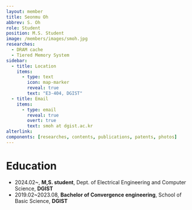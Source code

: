 ```yaml
---
layout: member
title: Seonmu Oh
abbrev: S. Oh
role: Student
position: M.S. Student
image: /members/images/smoh.jpg
researches:
  - DRAM cache
  - Tiered Memory System
sidebar:
  - title: Location
    items:
      - type: text
        icon: map-marker
        reveal: true
        text: "E3-404, DGIST"
  - title: Email
    items:
      - type: email
        reveal: true
        overt: true
        text: smoh at dgist.ac.kr
alterlink: 
components: [researches, contents, publications, patents, photos]
---
```


# Education
* 2024.02~, **M,S. student**, Dept. of Electrical Engineering and Computer Science, **DGIST**
* 2019.02~2023.08, **Bachelor of Convergence engineering**, School of Basic Science, **DGIST**
